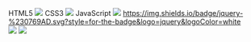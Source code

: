 HTML5
<img src="https://img.shields.io/badge/HTML5-E34F26?style=for-the-badge&logo=HTML5&logoColor=white">
CSS3
<img src="https://img.shields.io/badge/CSS3-1572B6?style=for-the-badge&logo=CSS3&logoColor=white">
JavaScript
<img src="https://img.shields.io/badge/JavaScript-F7DF1E?style=for-the-badge&logo=JavaScript&logoColor=white">
https://img.shields.io/badge/jquery-%230769AD.svg?style=for-the-badge&logo=jquery&logoColor=white
</br>
<img src="https://img.shields.io/badge/java-007396?style=for-the-badge&logo=OpenJDK&logoColor=white">
<img src="https://img.shields.io/badge/React-61DAFB?style=for-the-badge&logo=React&logoColor=white">
